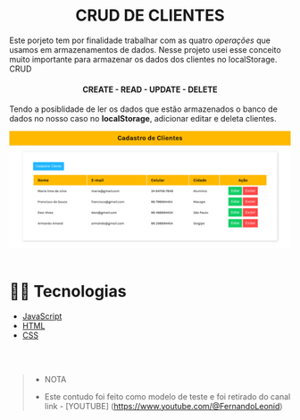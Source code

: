 <h1 align="center">CRUD DE CLIENTES</h1>


 Este porjeto tem por finalidade trabalhar com as quatro *operações* que usamos em armazenamentos de dados.
 Nesse projeto usei esse conceito muito importante para armazenar os dados dos clientes no localStorage.
 <br>
 CRUD

 <h4 align="center">CREATE - READ - UPDATE - DELETE</h4>

Tendo a posiblidade de ler os dados que estão armazenados o banco de dados no nosso caso no **localStorage**, adicionar editar e deleta clientes.

<div>
<img src="img/Captura de tela de 2024-06-19 15-35-14.png">
</did>

<br>
<br>

 # 👨‍💻 Tecnologias

 - [JavaScript](https://developer.mozilla.org/en-US/docs/Web/JavaScript)
- [HTML](https://developer.mozilla.org/en-US/docs/Web/HTML)
- [CSS](https://developer.mozilla.org/en-US/docs/Web/CSS)

<br>
<br>

> * NOTA
>
> * Este contudo foi feito como modelo de teste e foi retirado do canal
link - [YOUTUBE] (https://www.youtube.com/@FernandoLeonid)
    